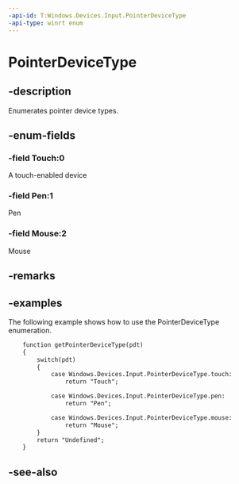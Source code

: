 ```yaml
---
-api-id: T:Windows.Devices.Input.PointerDeviceType
-api-type: winrt enum
---
```


<!-- Enumeration syntax
public enum Windows.Devices.Input.PointerDeviceType : int
-->

# PointerDeviceType

## -description
Enumerates pointer device types.

## -enum-fields
### -field Touch:0
A touch-enabled device

### -field Pen:1
Pen

### -field Mouse:2
Mouse


## -remarks

## -examples
The following example shows how to use the PointerDeviceType enumeration.

```html
    function getPointerDeviceType(pdt)
    {
        switch(pdt)
        {
            case Windows.Devices.Input.PointerDeviceType.touch:
                return "Touch";

            case Windows.Devices.Input.PointerDeviceType.pen:
                return "Pen";

            case Windows.Devices.Input.PointerDeviceType.mouse:
                return "Mouse";
        }
        return "Undefined";
    }
```



## -see-also
